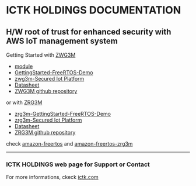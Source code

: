 # ICTK HOLDINGS DOCUMENTATION
## H/W root of trust for enhanced security with AWS IoT management system

Getting Started with [ZWG3M](https://ictk-solution-dev.github.io/zwg3m/zwg3m-GettingStarted.html)
 * [module](https://ictk-solution-dev.github.io/zwg3m/zwg3m-module.html)
 * [GettingStarted-FreeRTOS-Demo](https://ictk-solution-dev.github.io/zwg3m/zwg3m-GettingStarted-FreeRTOS-Demo.html)
 * [zwg3m-Secured Iot Platform](https://ictk-solution-dev.github.io/zwg3m/zwg3m-Secured%20Iot%20Platform.html)
 * [Datasheet](https://ictk-solution-dev.github.io/zwg3m/files/ZWG3M-Datasheet-v1.0.pdf)
 * [ZWG3M github repository](https://github.com/ictk-solution-dev/zwg3m)

or with [ZRG3M](https://ictk-solution-dev.github.io/zrg3m/zrg3m-GettingStarted.html)
 * [zrg3m-GettingStarted-FreeRTOS-Demo](https://ictk-solution-dev.github.io/zrg3m/zrg3m-GettingStarted-FreeRTOS-Demo.html)
 * [zrg3m-Secured Iot Platform](https://ictk-solution-dev.github.io/zrg3m/zrg3m-Secured%20Iot%20Platform.html)
 * [Datasheet](https://ictk-solution-dev.github.io/zrg3m/files/ZRG3M-Datasheet-v0.1c.pdf)
 * [ZRG3M github repository](https://github.com/ictk-solution-dev/zrg3m)

check [amazon-freertos](https://github.com/ictk-solution-dev/amazon-freertos) and [amazon-freertos-zrg3m](https://github.com/ictk-solution-dev/amazon-freertos-zrg3m-)

---
### ICTK HOLDINGS web page for Support or Contact
For more informations, ckeck [ictk.com](https://ictk.com)

